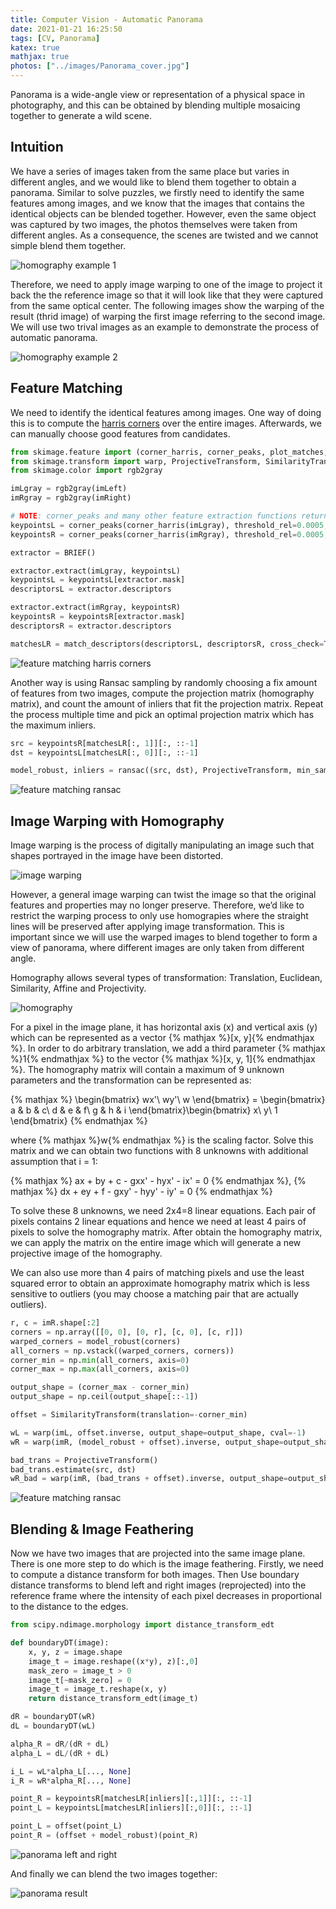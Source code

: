 ```yaml
---
title: Computer Vision - Automatic Panorama
date: 2021-01-21 16:25:50
tags: [CV, Panorama]
katex: true
mathjax: true
photos: ["../images/Panorama_cover.jpg"]
---
```


Panorama is a wide-angle view or representation of a physical space in photography, and this can be obtained by blending multiple mosaicing together to generate a wild scene.
<!-- more -->

## Intuition

We have a series of images taken from the same place but varies in different angles, and we would like to blend them together to obtain a panorama. Similar to solve puzzles, we firstly need to identify the same features among images, and we know that the images that contains the identical objects can be blended together. However, even the same object was captured by two images, the photos themselves were taken from different angles. As a consequence, the scenes are twisted and we cannot simple blend them together. 

![homography example 1](homography-example-1.jpg)

Therefore, we need to apply image warping to one of the image to project it back the the reference image so that it will look like that they were captured from the same optical center. The following images show the warping of the result (thrid image) of warping the first image referring to the second image. We will use two trival images as an example to demonstrate the process of automatic panorama.

![homography example 2](homography-example-2.png)

## Feature Matching

We need to identify the identical features among images. One way of doing this is to compute the [harris corners](https://en.wikipedia.org/wiki/Harris_Corner_Detector) over the entire images. Afterwards, we can manually choose good features from candidates.

```python
from skimage.feature import (corner_harris, corner_peaks, plot_matches, BRIEF, match_descriptors)
from skimage.transform import warp, ProjectiveTransform, SimilarityTransform
from skimage.color import rgb2gray

imLgray = rgb2gray(imLeft)
imRgray = rgb2gray(imRight)

# NOTE: corner_peaks and many other feature extraction functions return point coordinates as (y,x), that is (rows,cols)
keypointsL = corner_peaks(corner_harris(imLgray), threshold_rel=0.0005, min_distance=5)
keypointsR = corner_peaks(corner_harris(imRgray), threshold_rel=0.0005, min_distance=5)

extractor = BRIEF()

extractor.extract(imLgray, keypointsL)
keypointsL = keypointsL[extractor.mask]         
descriptorsL = extractor.descriptors

extractor.extract(imRgray, keypointsR)
keypointsR = keypointsR[extractor.mask]
descriptorsR = extractor.descriptors

matchesLR = match_descriptors(descriptorsL, descriptorsR, cross_check=True)
```

![feature matching harris corners](feature-matching-harris-corners.png)

Another way is using Ransac sampling by randomly choosing a fix amount of features from two images, compute the projection matrix (homography matrix), and count the amount of inliers that fit the projection matrix. Repeat the process multiple time and pick an optimal projection matrix which has the maximum inliers.

```python
src = keypointsR[matchesLR[:, 1]][:, ::-1]
dst = keypointsL[matchesLR[:, 0]][:, ::-1]

model_robust, inliers = ransac((src, dst), ProjectiveTransform, min_samples=4, residual_threshold=4, max_trials=100)
```

![feature matching ransac](feature-matching-ransac.png)

## Image Warping with Homography

Image warping is the process of digitally manipulating an image such that shapes portrayed in the image have been distorted.

![image warping](image-warping.jpg)

However, a general image warping can twist the image so that the original features and properties may no longer preserve. Therefore, we’d like to restrict the warping process to only use homograpies where the straight lines will be preserved after applying image transformation. This is important since we will use the warped images to blend together to form a view of panorama, where different images are only taken from different angle. 

Homography allows several types of transformation: Translation, Euclidean, Similarity, Affine and Projectivity. 

![homography](homography.png)

For a pixel in the image plane, it has horizontal axis (x) and vertical axis (y) which can be represented as a vector {% mathjax %}[x, y]{% endmathjax %}. In order to do arbitrary translation, we add a third parameter {% mathjax %}1{% endmathjax %} to the vector {% mathjax %}[x, y, 1]{% endmathjax %}. The homography matrix will contain a maximum of 9 unknown parameters and the transformation can be represented as:

{% mathjax %}
\begin{bmatrix}
wx'\\
wy'\\
w
\end{bmatrix} = \begin{bmatrix}
a & b & c\\
d & e & f\\
g & h & i
\end{bmatrix}\begin{bmatrix}
x\\
y\\
1
\end{bmatrix}
{% endmathjax %}

where {% mathjax %}w{% endmathjax %} is the scaling factor. Solve this matrix and we can obtain two functions with 8 unknowns with additional assumption that i = 1:

{% mathjax %}
ax + by + c - gxx' - hyx' - ix' = 0
{% endmathjax %},
{% mathjax %}
dx + ey + f - gxy' - hyy' - iy' = 0
{% endmathjax %}

To solve these 8 unknowns, we need 2x4=8 linear equations. Each pair of pixels contains 2 linear equations and hence we need at least 4 pairs of pixels to solve the homography matrix. After obtain the homography matrix, we can apply the matrix on the entire image which will generate a new projective image of the homography.

We can also use more than 4 pairs of matching pixels and use the least squared error to obtain an approximate homography matrix which is less sensitive to outliers (you may choose a matching pair that are actually outliers). 

```python
r, c = imR.shape[:2]
corners = np.array([[0, 0], [0, r], [c, 0], [c, r]])
warped_corners = model_robust(corners)
all_corners = np.vstack((warped_corners, corners))
corner_min = np.min(all_corners, axis=0)
corner_max = np.max(all_corners, axis=0)

output_shape = (corner_max - corner_min)
output_shape = np.ceil(output_shape[::-1])

offset = SimilarityTransform(translation=-corner_min)

wL = warp(imL, offset.inverse, output_shape=output_shape, cval=-1)
wR = warp(imR, (model_robust + offset).inverse, output_shape=output_shape, cval=-1)

bad_trans = ProjectiveTransform()
bad_trans.estimate(src, dst)
wR_bad = warp(imR, (bad_trans + offset).inverse, output_shape=output_shape, cval=-1)
```

![feature matching ransac](homography-result.png)

## Blending & Image Feathering

Now we have two images that are projected into the same image plane. There is one more step to do which is the image feathering. Firstly, we need to compute a distance transform for both images. Then Use boundary distance transforms to blend left and right images (reprojected) into the reference frame where the intensity of each pixel decreases in proportional to the distance to the edges.

```python
from scipy.ndimage.morphology import distance_transform_edt

def boundaryDT(image):
    x, y, z = image.shape
    image_t = image.reshape((x*y), z)[:,0]
    mask_zero = image_t > 0
    image_t[~mask_zero] = 0
    image_t = image_t.reshape(x, y)
    return distance_transform_edt(image_t)

dR = boundaryDT(wR)
dL = boundaryDT(wL)

alpha_R = dR/(dR + dL)
alpha_L = dL/(dR + dL)

i_L = wL*alpha_L[..., None]
i_R = wR*alpha_R[..., None]

point_R = keypointsR[matchesLR[inliers][:,1]][:, ::-1]
point_L = keypointsL[matchesLR[inliers][:,0]][:, ::-1]

point_L = offset(point_L)
point_R = (offset + model_robust)(point_R)
```

![panorama left and right](panorama-left-and-right.png)

And finally we can blend the two images together:

![panorama result](panorama-result.png)
